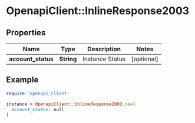 # OpenapiClient::InlineResponse2003

## Properties

| Name | Type | Description | Notes |
| ---- | ---- | ----------- | ----- |
| **account_status** | **String** | Instance Status | [optional] |

## Example

```ruby
require 'openapi_client'

instance = OpenapiClient::InlineResponse2003.new(
  account_status: null
)
```

